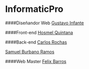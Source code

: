 InformaticPro
========

####Diseñandor Web
[Gustavo Infante](http://twitter.com/Geimsz "Gustavo Infante")

####Front-end
[Hosmel Quintana](http://twitter.com/hosmelQ "Hosmel Quintana")

####Back-end
[Carlos Rochas](http://twitter.com/sacrac1 "Carlos Rochas")

[Samuel Burbano Ramos](http://twitter.com/samuelb1311 "Samuel Burbano Ramos")

####Web Master
[Felix Barros](http://twitter.com/felixricarb "Felix Barros")



